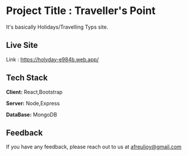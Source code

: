 
# Project Title : Traveller's Point

It's basically Holidays/Travelling Typs site.


## Live Site

Link : https://holyday-e984b.web.app/


## Tech Stack

**Client:** React,Bootstrap

**Server:** Node,Express

**DataBase:** MongoDB


## Feedback

If you have any feedback, please reach out to us at afreuljoy@gmail.com


